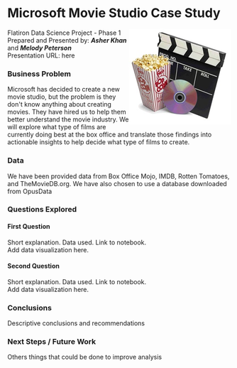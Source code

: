 # Microsoft Movie Studio Case Study

<img src= 
"images/movies.jpg" 
         alt="Movie Logo Image" 
         align="right"> 

Flatiron Data Science Project - Phase 1  
Prepared and Presented by:  **_Asher Khan_** and **_Melody Peterson_**  
Presentation URL: here  


### Business Problem    
Microsoft has decided to create a new movie studio, but the problem is they don't know anything about creating movies.  They have hired us to help them better understand the movie industry.  We will explore what type of films are currently doing best at the box office and translate those findings into actionable insights to help decide what type of films to create. 

### Data    
We have been provided data from Box Office Mojo, IMDB, Rotten Tomatoes, and TheMovieDB.org.  We have also chosen to use a database downloaded from OpusData

### Questions Explored  
#### First Question  
Short explanation.  Data used.  Link to notebook.  
Add data visualization here.

#### Second Question  
Short explanation.  Data used.  Link to notebook.  
Add data visualization here.

### Conclusions  
Descriptive conclusions and recommendations

### Next Steps / Future Work  
Others things that could be done to improve analysis

